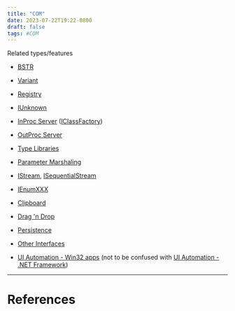 ```yaml
---
title: "COM"
date: 2023-07-22T19:22-0800
draft: false
tags: #COM
---
```


Related types/features
- [BSTR](https://learn.microsoft.com/en-us/previous-versions/windows/desktop/automat/bstr)
- [Variant](../variant/)
- [Registry](../registry/)

- [IUnknown](../iunknown/)
- [InProc Server](../inproc-server/) ([IClassFactory](https://learn.microsoft.com/en-us/windows/win32/api/unknwn/nn-unknwn-iclassfactory))
- [OutProc Server](../outproc-server/)
- [Type Libraries](../type-libraries/)
- [Parameter Marshaling](../parameter-marshaling/)
- [IStream](https://learn.microsoft.com/en-us/windows/win32/api/objidl/nn-objidl-istream), [ISequentialStream](https://learn.microsoft.com/en-us/windows/win32/api/objidl/nn-objidl-isequentialstream)
- [IEnumXXX](../ienumxxx/)
- [Clipboard](../clipboard/)
- [Drag 'n Drop](../drag--n-drop/)
- [Persistence](../persistence/)
- [Other Interfaces](../other-interfaces/)
- [UI Automation - Win32 apps](https://learn.microsoft.com/en-us/windows/win32/winauto/entry-uiauto-win32) (not to be confused with [UI Automation - .NET Framework](https://learn.microsoft.com/en-us/dotnet/framework/ui-automation/ui-automation-overview))
---
# References
